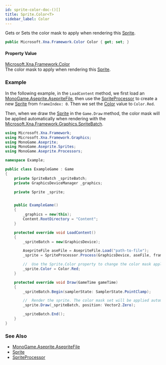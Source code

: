 ```yaml
---
id: sprite-color-doc-()[]
title: Sprite.Color<T>
sidebar_label: Color
---
```




Gets or Sets the color mask to apply when rendering this [Sprite](Sprite.md 'MonoGame.Aseprite.Sprites.Sprite').

```csharp
public Microsoft.Xna.Framework.Color Color { get; set; }
```

#### Property Value
[Microsoft.Xna.Framework.Color](https://docs.microsoft.com/en-us/dotnet/api/Microsoft.Xna.Framework.Color 'Microsoft.Xna.Framework.Color')  
The color mask to apply when rendering this [Sprite](Sprite.md 'MonoGame.Aseprite.Sprites.Sprite').

### Example

In the following example, in the `LoadContent` method, we first load an [MonoGame.Aseprite.AsepriteFile](https://docs.microsoft.com/en-us/dotnet/api/MonoGame.Aseprite.AsepriteFile 'MonoGame.Aseprite.AsepriteFile'), then 
use the [SpriteProcessor](SpriteProcessor.md 'MonoGame.Aseprite.Content.Processors.SpriteProcessor') to create a new
[Sprite](Sprite.md 'MonoGame.Aseprite.Sprites.Sprite') from `frameIndex: 0`.  Then we set the [Color](Sprite.Color.md 'MonoGame.Aseprite.Sprites.Sprite.Color') value to 
`Color.Red`.

Then, when we draw the [Sprite](Sprite.md 'MonoGame.Aseprite.Sprites.Sprite') in the `Game.Draw` method, the color mask will be applied
automatically when rendering with the [Microsoft.Xna.Framework.Graphics.SpriteBatch](https://docs.microsoft.com/en-us/dotnet/api/Microsoft.Xna.Framework.Graphics.SpriteBatch 'Microsoft.Xna.Framework.Graphics.SpriteBatch').

```csharp
using Microsoft.Xna.Framework;
using Microsoft.Xna.Framework.Graphics;
using MonoGame.Aseprite;
using MonoGame.Aseprite.Sprites;
using MonoGame.Aseprite.Processors;

namespace Example;

public class ExampleGame : Game
{
    private SpriteBatch _spriteBatch;
    private GraphicsDeviceManager _graphics;

    private Sprite _sprite;


    public ExampleGame()
    {
        _graphics = new(this);
        Content.RootDirectory = "Content";
    }

    protected override void LoadContent()
    {
        _spriteBatch = new(GraphicsDevice);

        AsepriteFile aseFile = AsepriteFile.Load("path-to-file");
        _sprite = SpriteProcessor.Process(GraphicsDevice, aseFile, frameIndex: 0);

        //  Use the Sprite.Color property to change the color mask applied when rendering.
        _sprite.Color = Color.Red;
    }

    protected override void Draw(GameTime gameTime)
    {
        _spriteBatch.Begin(samplerState: SamplerState.PointClamp);

        //  Render the sprite. The color mask set will be applied automatically from the Sprite.Color property.
        _sprite.Draw(_spriteBatch, position: Vector2.Zero);

        _spriteBatch.End();
    }
}
```

### See Also
- [MonoGame.Aseprite.AsepriteFile](https://docs.microsoft.com/en-us/dotnet/api/MonoGame.Aseprite.AsepriteFile 'MonoGame.Aseprite.AsepriteFile')
- [Sprite](Sprite.md 'MonoGame.Aseprite.Sprites.Sprite')
- [SpriteProcessor](SpriteProcessor.md 'MonoGame.Aseprite.Content.Processors.SpriteProcessor')